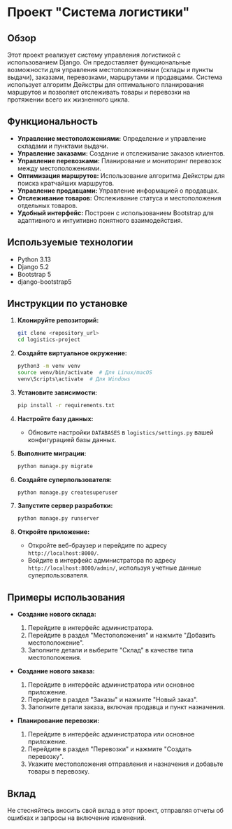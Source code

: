 # Проект "Система логистики"

## Обзор

Этот проект реализует систему управления логистикой с использованием Django. Он предоставляет функциональные возможности для управления местоположениями (склады и пункты выдачи), заказами, перевозками, маршрутами и продавцами. Система использует алгоритм Дейкстры для оптимального планирования маршрутов и позволяет отслеживать товары и перевозки на протяжении всего их жизненного цикла.

## Функциональность

- **Управление местоположениями:** Определение и управление складами и пунктами выдачи.
- **Управление заказами:** Создание и отслеживание заказов клиентов.
- **Управление перевозками:** Планирование и мониторинг перевозок между местоположениями.
- **Оптимизация маршрутов:** Использование алгоритма Дейкстры для поиска кратчайших маршрутов.
- **Управление продавцами:** Управление информацией о продавцах.
- **Отслеживание товаров:** Отслеживание статуса и местоположения отдельных товаров.
- **Удобный интерфейс:** Построен с использованием Bootstrap для адаптивного и интуитивно понятного взаимодействия.

## Используемые технологии

- Python 3.13
- Django 5.2
- Bootstrap 5
- django-bootstrap5

## Инструкции по установке

1. **Клонируйте репозиторий:**

    ```bash
    git clone <repository_url>
    cd logistics-project
    ```

2. **Создайте виртуальное окружение:**

    ```bash
    python3 -m venv venv
    source venv/bin/activate  # Для Linux/macOS
    venv\Scripts\activate  # Для Windows
    ```

3. **Установите зависимости:**

    ```bash
    pip install -r requirements.txt
    ```

4. **Настройте базу данных:**

    - Обновите настройки `DATABASES` в `logistics/settings.py` вашей конфигурацией базы данных.

5. **Выполните миграции:**

    ```bash
    python manage.py migrate
    ```

6. **Создайте суперпользователя:**

    ```bash
    python manage.py createsuperuser
    ```

7. **Запустите сервер разработки:**

    ```bash
    python manage.py runserver
    ```

8. **Откройте приложение:**

    - Откройте веб-браузер и перейдите по адресу `http://localhost:8000/`.
    - Войдите в интерфейс администратора по адресу `http://localhost:8000/admin/`, используя учетные данные суперпользователя.

## Примеры использования

- **Создание нового склада:**
    1. Перейдите в интерфейс администратора.
    2. Перейдите в раздел "Местоположения" и нажмите "Добавить местоположение".
    3. Заполните детали и выберите "Склад" в качестве типа местоположения.

- **Создание нового заказа:**
    1. Перейдите в интерфейс администратора или основное приложение.
    2. Перейдите в раздел "Заказы" и нажмите "Новый заказ".
    3. Заполните детали заказа, включая продавца и пункт назначения.

- **Планирование перевозки:**
    1. Перейдите в интерфейс администратора или основное приложение.
    2. Перейдите в раздел "Перевозки" и нажмите "Создать перевозку".
    3. Укажите местоположения отправления и назначения и добавьте товары в перевозку.

## Вклад

Не стесняйтесь вносить свой вклад в этот проект, отправляя отчеты об ошибках и запросы на включение изменений.
